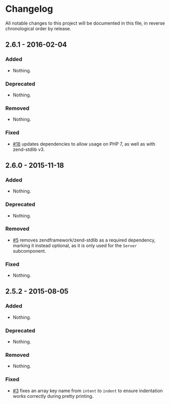 # Changelog

All notable changes to this project will be documented in this file, in reverse chronological order by release.

## 2.6.1 - 2016-02-04

### Added

- Nothing.

### Deprecated

- Nothing.

### Removed

- Nothing.

### Fixed

- [#18](https://github.com/zendframework/zend-json/pull/18) updates dependencies
  to allow usage on PHP 7, as well as with zend-stdlib v3.

## 2.6.0 - 2015-11-18

### Added

- Nothing.

### Deprecated

- Nothing.

### Removed

- [#5](https://github.com/zendframework/zend-json/pull/5) removes
  zendframework/zend-stdlib as a required dependency, marking it instead
  optional, as it is only used for the `Server` subcomponent.

### Fixed

- Nothing.

## 2.5.2 - 2015-08-05

### Added

- Nothing.

### Deprecated

- Nothing.

### Removed

- Nothing.

### Fixed

- [#3](https://github.com/zendframework/zend-json/pull/3) fixes an array key
  name from `intent` to `indent` to  ensure indentation works correctly during
  pretty printing.
